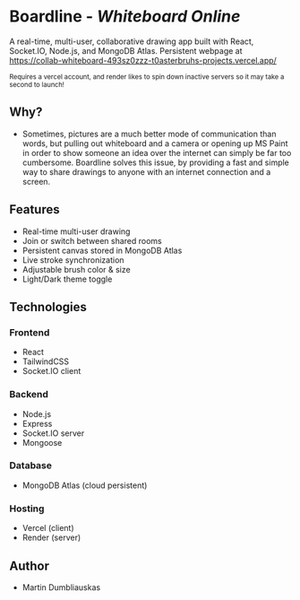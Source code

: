 # Boardline - *Whiteboard Online*
A real-time, multi-user, collaborative drawing app built with React, Socket.IO, Node.js, and MongoDB Atlas.
Persistent webpage at https://collab-whiteboard-493sz0zzz-t0asterbruhs-projects.vercel.app/ 

<sub> Requires a vercel account, and render likes to spin down inactive servers so it may take a second to launch! </sub>

## Why?
- Sometimes, pictures are a much better mode of communication than words, but pulling out whiteboard and a camera or opening up MS Paint in order to show someone an idea over the internet can simply be far too cumbersome. Boardline solves this issue, by providing a fast and simple way to share drawings to anyone with an internet connection and a screen.

## Features

- Real-time multi-user drawing
- Join or switch between shared rooms
- Persistent canvas stored in MongoDB Atlas
- Live stroke synchronization
- Adjustable brush color & size
- Light/Dark theme toggle

## Technologies

### Frontend

- React
- TailwindCSS
- Socket.IO client

### Backend

- Node.js
- Express
- Socket.IO server
- Mongoose

### Database

- MongoDB Atlas (cloud persistent)

### Hosting

- Vercel (client)
- Render (server)

## Author
- Martin Dumbliauskas

